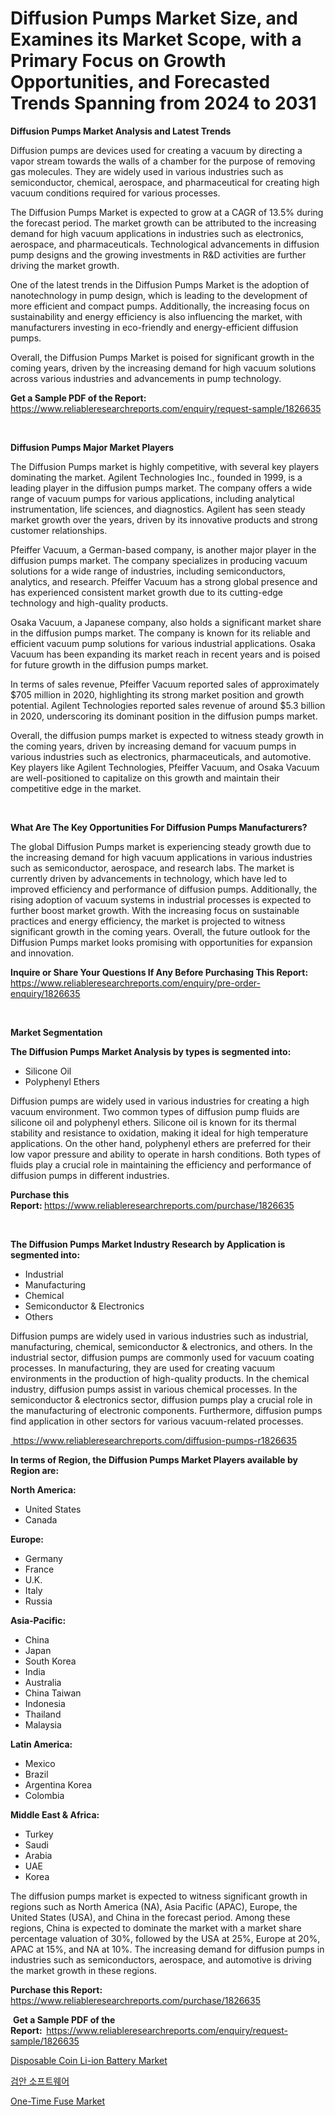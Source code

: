 <p><h1>Diffusion Pumps Market Size, and Examines its Market Scope, with a Primary Focus on Growth Opportunities, and Forecasted Trends Spanning from 2024 to 2031</h1></p><p><strong>Diffusion Pumps Market Analysis and Latest Trends</strong></p>
<p><p>Diffusion pumps are devices used for creating a vacuum by directing a vapor stream towards the walls of a chamber for the purpose of removing gas molecules. They are widely used in various industries such as semiconductor, chemical, aerospace, and pharmaceutical for creating high vacuum conditions required for various processes.</p><p>The Diffusion Pumps Market is expected to grow at a CAGR of 13.5% during the forecast period. The market growth can be attributed to the increasing demand for high vacuum applications in industries such as electronics, aerospace, and pharmaceuticals. Technological advancements in diffusion pump designs and the growing investments in R&D activities are further driving the market growth.</p><p>One of the latest trends in the Diffusion Pumps Market is the adoption of nanotechnology in pump design, which is leading to the development of more efficient and compact pumps. Additionally, the increasing focus on sustainability and energy efficiency is also influencing the market, with manufacturers investing in eco-friendly and energy-efficient diffusion pumps.</p><p>Overall, the Diffusion Pumps Market is poised for significant growth in the coming years, driven by the increasing demand for high vacuum solutions across various industries and advancements in pump technology.</p></p>
<p><strong>Get a Sample PDF of the Report:&nbsp;</strong> <a href="https://www.reliableresearchreports.com/enquiry/request-sample/1826635">https://www.reliableresearchreports.com/enquiry/request-sample/1826635</a></p>
<p>&nbsp;</p>
<p><strong>Diffusion Pumps Major Market Players</strong></p>
<p><p>The Diffusion Pumps market is highly competitive, with several key players dominating the market. Agilent Technologies Inc., founded in 1999, is a leading player in the diffusion pumps market. The company offers a wide range of vacuum pumps for various applications, including analytical instrumentation, life sciences, and diagnostics. Agilent has seen steady market growth over the years, driven by its innovative products and strong customer relationships.</p><p>Pfeiffer Vacuum, a German-based company, is another major player in the diffusion pumps market. The company specializes in producing vacuum solutions for a wide range of industries, including semiconductors, analytics, and research. Pfeiffer Vacuum has a strong global presence and has experienced consistent market growth due to its cutting-edge technology and high-quality products.</p><p>Osaka Vacuum, a Japanese company, also holds a significant market share in the diffusion pumps market. The company is known for its reliable and efficient vacuum pump solutions for various industrial applications. Osaka Vacuum has been expanding its market reach in recent years and is poised for future growth in the diffusion pumps market.</p><p>In terms of sales revenue, Pfeiffer Vacuum reported sales of approximately $705 million in 2020, highlighting its strong market position and growth potential. Agilent Technologies reported sales revenue of around $5.3 billion in 2020, underscoring its dominant position in the diffusion pumps market.</p><p>Overall, the diffusion pumps market is expected to witness steady growth in the coming years, driven by increasing demand for vacuum pumps in various industries such as electronics, pharmaceuticals, and automotive. Key players like Agilent Technologies, Pfeiffer Vacuum, and Osaka Vacuum are well-positioned to capitalize on this growth and maintain their competitive edge in the market.</p></p>
<p>&nbsp;</p>
<p><strong>What Are The Key Opportunities For Diffusion Pumps Manufacturers?</strong></p>
<p><p>The global Diffusion Pumps market is experiencing steady growth due to the increasing demand for high vacuum applications in various industries such as semiconductor, aerospace, and research labs. The market is currently driven by advancements in technology, which have led to improved efficiency and performance of diffusion pumps. Additionally, the rising adoption of vacuum systems in industrial processes is expected to further boost market growth. With the increasing focus on sustainable practices and energy efficiency, the market is projected to witness significant growth in the coming years. Overall, the future outlook for the Diffusion Pumps market looks promising with opportunities for expansion and innovation.</p></p>
<p><strong>Inquire or Share Your Questions If Any Before Purchasing This Report:</strong> <a href="https://www.reliableresearchreports.com/enquiry/pre-order-enquiry/1826635">https://www.reliableresearchreports.com/enquiry/pre-order-enquiry/1826635</a></p>
<p>&nbsp;</p>
<p><strong>Market Segmentation</strong></p>
<p><strong>The Diffusion Pumps Market Analysis by types is segmented into:</strong></p>
<p><ul><li>Silicone Oil</li><li>Polyphenyl Ethers</li></ul></p>
<p><p>Diffusion pumps are widely used in various industries for creating a high vacuum environment. Two common types of diffusion pump fluids are silicone oil and polyphenyl ethers. Silicone oil is known for its thermal stability and resistance to oxidation, making it ideal for high temperature applications. On the other hand, polyphenyl ethers are preferred for their low vapor pressure and ability to operate in harsh conditions. Both types of fluids play a crucial role in maintaining the efficiency and performance of diffusion pumps in different industries.</p></p>
<p><strong>Purchase this Report:&nbsp;</strong><a href="https://www.reliableresearchreports.com/purchase/1826635">https://www.reliableresearchreports.com/purchase/1826635</a></p>
<p>&nbsp;</p>
<p><strong>The Diffusion Pumps Market Industry Research by Application is segmented into:</strong></p>
<p><ul><li>Industrial</li><li>Manufacturing</li><li>Chemical</li><li>Semiconductor & Electronics</li><li>Others</li></ul></p>
<p><p>Diffusion pumps are widely used in various industries such as industrial, manufacturing, chemical, semiconductor & electronics, and others. In the industrial sector, diffusion pumps are commonly used for vacuum coating processes. In manufacturing, they are used for creating vacuum environments in the production of high-quality products. In the chemical industry, diffusion pumps assist in various chemical processes. In the semiconductor & electronics sector, diffusion pumps play a crucial role in the manufacturing of electronic components. Furthermore, diffusion pumps find application in other sectors for various vacuum-related processes.</p></p>
<p><a href="https://www.reliableresearchreports.com/diffusion-pumps-r1826635">&nbsp;https://www.reliableresearchreports.com/diffusion-pumps-r1826635</a></p>
<p><strong>In terms of Region, the Diffusion Pumps Market Players available by Region are:</strong></p>
<p>
    <p> <strong> North America: </strong>
        <ul>
            <li>United States</li>
            <li>Canada</li>
        </ul>
        </p> 
    <p> <strong> Europe: </strong>
        <ul>
            <li>Germany</li>
            <li>France</li>
            <li>U.K.</li>
            <li>Italy</li>
            <li>Russia</li>
        </ul>
        </p> 
    <p> <strong> Asia-Pacific: </strong>
        <ul>
            <li>China</li>
            <li>Japan</li>
            <li>South Korea</li>
            <li>India</li>
            <li>Australia</li>
            <li>China Taiwan</li>
            <li>Indonesia</li>
            <li>Thailand</li>
            <li>Malaysia</li>
        </ul>
        </p> 
    <p> <strong> Latin America: </strong>
        <ul>
            <li>Mexico</li>
            <li>Brazil</li>
            <li>Argentina Korea</li>
            <li>Colombia</li>
        </ul>
        </p> 
    <p> <strong> Middle East & Africa: </strong>
        <ul>
            <li>Turkey</li>
            <li>Saudi</li>
            <li>Arabia</li>
            <li>UAE</li>
            <li>Korea</li>
        </ul>
    </p>
    </p>
<p><p>The diffusion pumps market is expected to witness significant growth in regions such as North America (NA), Asia Pacific (APAC), Europe, the United States (USA), and China in the forecast period. Among these regions, China is expected to dominate the market with a market share percentage valuation of 30%, followed by the USA at 25%, Europe at 20%, APAC at 15%, and NA at 10%. The increasing demand for diffusion pumps in industries such as semiconductors, aerospace, and automotive is driving the market growth in these regions.</p></p>
<p><strong>Purchase this Report: </strong><a href="https://www.reliableresearchreports.com/purchase/1826635">https://www.reliableresearchreports.com/purchase/1826635</a></p>
<p>&nbsp;<strong>Get a Sample PDF of the Report:&nbsp;&nbsp;</strong><a href="https://www.reliableresearchreports.com/enquiry/request-sample/1826635">https://www.reliableresearchreports.com/enquiry/request-sample/1826635</a></p>
<p><strong></strong></p>
<p><p><a href="https://github.com/brendafegmorris532/Market-Research-Report-List-1/blob/main/disposable-coin-li-ion-battery-market.md">Disposable Coin Li-ion Battery Market</a></p><p><a href="https://github.com/xvz497517413/Market-Research-Report-List-3/blob/main/258809945261.md">검안 소프트웨어</a></p><p><a href="https://github.com/mhrnetwork1/Market-Research-Report-List-1/blob/main/one-time-fuse-market.md">One-Time Fuse Market</a></p></p>